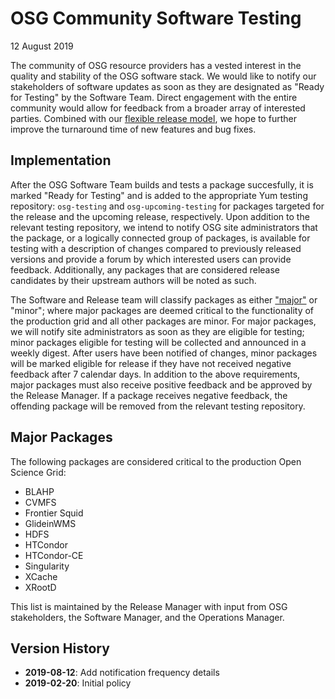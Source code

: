 OSG Community Software Testing
==============================

12 August 2019

The community of OSG resource providers has a vested interest in the quality and stability of the OSG software stack.
We would like to notify our stakeholders of software updates as soon as they are designated as "Ready for Testing" by
the Software Team.
Direct engagement with the entire community would allow for feedback from a broader array of interested parties.
Combined with our [flexible release model](/policy/flexible-release-model), we hope to further improve the turnaround
time of new features and bug fixes.

Implementation
--------------

After the OSG Software Team builds and tests a package succesfully, it is marked "Ready for Testing" and is added to the
appropriate Yum testing repository:
`osg-testing` and `osg-upcoming-testing` for packages targeted for the release and the upcoming release, respectively.
Upon addition to the relevant testing repository, we intend to notify OSG site administrators that the package, or a
logically connected group of packages, is available for testing with a description of changes compared to previously
released versions and provide a forum by which interested users can provide feedback.
Additionally, any packages that are considered release candidates by their upstream authors will be noted as such.

The Software and Release team will classify packages as either ["major"](#major-packages) or "minor"; where major
packages are deemed critical to the functionality of the production grid and all other packages are minor.
For major packages, we will notify site administrators as soon as they are eligible for testing;
minor packages eligible for testing will be collected and announced in a weekly digest.
After users have been notified of changes, minor packages will be marked eligible for release if they have not received
negative feedback after 7 calendar days.
In addition to the above requirements, major packages must also receive positive feedback and be approved by the Release
Manager.
If a package receives negative feedback, the offending package will be removed from the relevant testing repository.

Major Packages
--------------

The following packages are considered critical to the production Open Science Grid:

- BLAHP
- CVMFS
- Frontier Squid
- GlideinWMS
- HDFS
- HTCondor
- HTCondor-CE
- Singularity
- XCache
- XRootD

This list is maintained by the Release Manager with input from OSG stakeholders, the Software Manager, and the
Operations Manager.

Version History
---------------

- **2019-08-12**: Add notification frequency details
- **2019-02-20**: Initial policy
